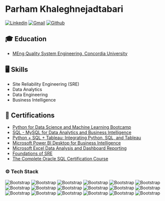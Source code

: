 # Parham Khaleghnejadtabari

[![Linkedin](https://img.shields.io/badge/-LinkedIn-blue?style=flat&logo=Linkedin&logoColor=white)](https://www.linkedin.com/in/parhamknt/)
[![Gmail](https://img.shields.io/badge/-Gmail-c14438?style=flat&logo=Gmail&logoColor=white)](mailto:parhamknt@gmail.com)
[![Github](https://img.shields.io/github/followers/Parhamknt?label=Follow&style=social)](https://github.com/ParhamKnt)

## 🎓 Education
- [MEng Quality System Engineering, Concordia University](https://concordia.ca)

## 🖥 Skills

- Site Reliability Engineering (SRE)
- Data Analytics
- Data Engineering
- Business Intelligence

## 🏅 Certifications
- [Python for Data Science and Machine Learning Bootcamp](https://www.udemy.com/certificate/UC-0cff1a31-5d77-4234-81e0-b03b2a63c028/)
- [SQL - MySQL for Data Analytics and Business Intelligence](https://www.udemy.com/certificate/UC-5e9cc915-edaf-4de8-ba93-5f332c3ac146/)
- [Python + SQL + Tableau: Integrating Python, SQL, and Tableau](https://www.udemy.com/certificate/UC-15c4eb1c-c1a4-4b09-88d8-588a15a049e0/)
- [Microsoft Power BI Desktop for Business Intelligence](https://ude.my/UC-b7eae091-4614-4b36-92a4-8eee161366a8/)
- [Microsoft Excel Data Analysis and Dashboard Reporting](https://ude.my/UC-db70f7b0-2557-46b5-953f-5831281c328a/)
- [Foundations of SRE](https://www.credly.com/badges/3d588ae0-6b56-4ade-b394-0ddeb8936d7e/linked_in_profile)
- [The Complete Oracle SQL Certification Course](https://www.udemy.com/certificate/UC-61d5c209-edd5-45b4-bc81-7f03aa22f67e/)
### ⚙️ Tech Stack

![Bootstrap](https://img.shields.io/badge/-Python-05122A?style=flat-square&logo=Python&color=353535) ![Bootstrap](https://img.shields.io/badge/-Pandas-05122A?style=flat-square&logo=Pandas&color=353535) ![Bootstrap](https://img.shields.io/badge/-Numpy-05122A?style=flat-square&logo=Numpy&color=353535) ![Bootstrap](https://img.shields.io/badge/-Matplotlib-05122A?style=flat-square&logo=Matplotlib&color=353535) ![Bootstrap](https://img.shields.io/badge/-Scikit%20Learn-05122A?style=flat-square&logo=Scikit-Learn&color=353535)  ![Bootstrap](https://img.shields.io/badge/-Docker-05122A?style=flat-square&logo=Docker&color=353535) ![Bootstrap](https://img.shields.io/badge/-Kubernetes-05122A?style=flat-square&logo=Kubernetes&color=353535) ![Bootstrap](https://img.shields.io/badge/-Grafana-05122A?style=flat-square&logo=Grafana&color=353535) ![Bootstrap](https://img.shields.io/badge/-Prometheus-05122A?style=flat-square&logo=Prometheus&color=353535) ![Bootstrap](https://img.shields.io/badge/-Loki-05122A?style=flat-square&logo=Loki&color=353535) ![Bootstrap](https://img.shields.io/badge/-Tableau-05122A?style=flat-square&logo=tableau&color=353535) ![Bootstrap](https://img.shields.io/badge/-MySQL-05122A?style=flat-square&logo=MySQL&color=353535) ![Bootstrap](https://img.shields.io/badge/-Oracle-05122A?style=flat-square&logo=Oracle&color=353535) ![Bootstrap](https://img.shields.io/badge/-PowerBI-05122A?style=flat-square&logo=https://gist.githubusercontent.com/ParhamKnt/e6975f65d79df1cc814f6cf60bbb8687/raw/d5c848b6de6d9f5a14796ee2ada6bbc393965fe6/gistfile1.txt&color=353535)  ![Bootstrap](https://img.shields.io/badge/-Visual%20Studio%20Code-05122A?style=flat-square&logo=Visual-Studio-Code&color=353535) ![Bootstrap](https://img.shields.io/badge/-Bash-05122A?style=flat-square&logo=gnubash&color=353535) ![Bootstrap](https://img.shields.io/badge/-Jenkins-05122A?style=flat-square&logo=jenkins&color=353535) ![Bootstrap](https://img.shields.io/badge/-Git-05122A?style=flat-square&logo=git&color=353535)

